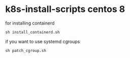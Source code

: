 # k8s-install-scripts centos 8
for installing containerd

```sh install_containerd.sh```

if you want to use systemd cgroups 

```sh patch_cgroup.sh```
